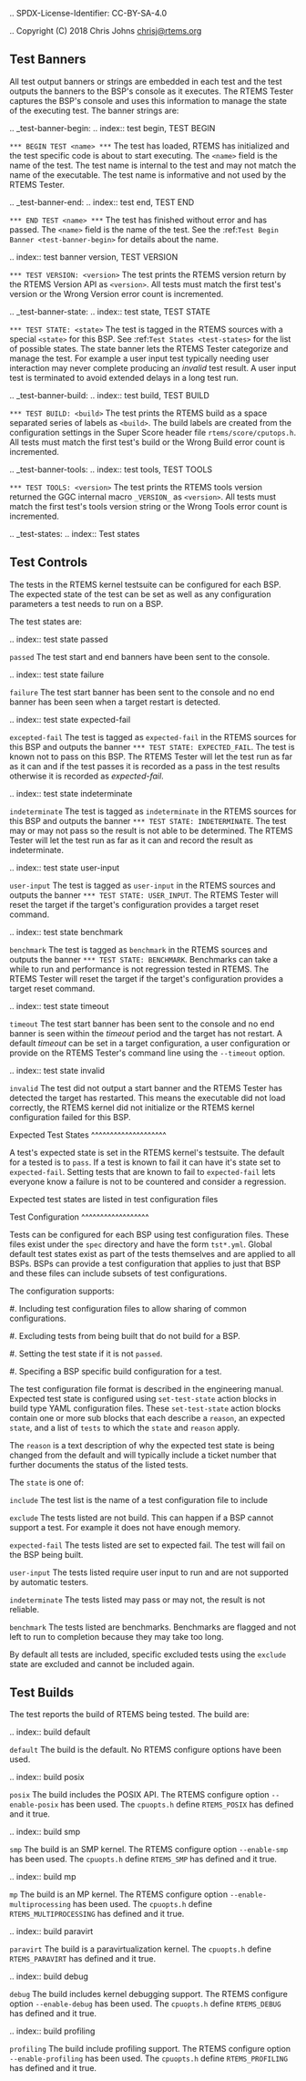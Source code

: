 .. SPDX-License-Identifier: CC-BY-SA-4.0

.. Copyright (C) 2018 Chris Johns <chrisj@rtems.org>

Test Banners
------------

All test output banners or strings are embedded in each test and the test
outputs the banners to the BSP's console as it executes. The RTEMS Tester
captures the BSP's console and uses this information to manage the state of
the executing test. The banner strings are:

.. _test-banner-begin:
.. index:: test begin, TEST BEGIN

``*** BEGIN TEST <name> ***``
  The test has loaded, RTEMS has initialized and the test specific code is
  about to start executing. The ``<name>`` field is the name of the test. The
  test name is internal to the test and may not match the name of the
  executable. The test name is informative and not used by the RTEMS Tester.

.. _test-banner-end:
.. index:: test end, TEST END

``*** END TEST <name> ***``
  The test has finished without error and has passed. The ``<name>`` field is
  the name of the test. See the :ref:`Test Begin Banner <test-banner-begin>`
  for details about the name.

.. index:: test banner version, TEST VERSION

``*** TEST VERSION: <version>``
  The test prints the RTEMS version return by the RTEMS Version API as
  ``<version>``. All tests must match the first test's version or the Wrong
  Version error count is incremented.

.. _test-banner-state:
.. index:: test state, TEST STATE

``*** TEST STATE: <state>``
  The test is tagged in the RTEMS sources with a special ``<state>`` for this
  BSP. See :ref:`Test States <test-states>` for the list of possible
  states. The state banner lets the RTEMS Tester categorize and manage the
  test. For example a user input test typically needing user interaction may
  never complete producing an *invalid* test result. A user input test is
  terminated to avoid extended delays in a long test run.

.. _test-banner-build:
.. index:: test build, TEST BUILD

``*** TEST BUILD: <build>``
  The test prints the RTEMS build as a space separated series of labels as
  ``<build>``. The build labels are created from the configuration settings in
  the Super Score header file ``rtems/score/cputops.h``. All tests must match
  the first test's build or the Wrong Build error count is incremented.

.. _test-banner-tools:
.. index:: test tools, TEST TOOLS

``*** TEST TOOLS: <version>``
  The test prints the RTEMS tools version returned the GGC internal macro
  ``_VERSION_`` as ``<version>``. All tests must match the first test's tools
  version string or the Wrong Tools error count is incremented.

.. _test-states:
.. index:: Test states

Test Controls
-------------

The tests in the RTEMS kernel testsuite can be configured for each BSP. The
expected state of the test can be set as well as any configuration parameters
a test needs to run on a BSP.

The test states are:

.. index:: test state passed

``passed``
  The test start and end banners have been sent to the console.

.. index:: test state failure

``failure``
  The test start banner has been sent to the console and no end banner has been
  seen when a target restart is detected.

.. index:: test state expected-fail

``excepted-fail``
  The test is tagged as ``expected-fail`` in the RTEMS sources for this BSP and
  outputs the banner ``*** TEST STATE: EXPECTED_FAIL``. The test is known not
  to pass on this BSP. The RTEMS Tester will let the test run as far as it
  can and if the test passes it is recorded as a pass in the test results
  otherwise it is recorded as *expected-fail*.

.. index:: test state indeterminate

``indeterminate``
  The test is tagged as ``indeterminate`` in the RTEMS sources for this BSP and
  outputs the banner ``*** TEST STATE: INDETERMINATE``. The test may or may not
  pass so the result is not able to be determined. The RTEMS Tester will let
  the test run as far as it can and record the result as indeterminate.

.. index:: test state user-input

``user-input``
  The test is tagged as ``user-input`` in the RTEMS sources and outputs the
  banner ``*** TEST STATE: USER_INPUT``. The RTEMS Tester will reset the target
  if the target's configuration provides a target reset command.

.. index:: test state benchmark

``benchmark``
  The test is tagged as ``benchmark`` in the RTEMS sources and outputs the
  banner ``*** TEST STATE: BENCHMARK``. Benchmarks can take a while to run and
  performance is not regression tested in RTEMS. The RTEMS Tester will reset
  the target if the target's configuration provides a target reset command.

.. index:: test state timeout

``timeout``
  The test start banner has been sent to the console and no end banner is seen
  within the *timeout* period and the target has not restart. A default
  *timeout* can be set in a target configuration, a user configuration or
  provide on the RTEMS Tester's command line using the ``--timeout`` option.

.. index:: test state invalid

``invalid``
  The test did not output a start banner and the RTEMS Tester has detected the
  target has restarted. This means the executable did not load correctly, the
  RTEMS kernel did not initialize or the RTEMS kernel configuration failed for
  this BSP.

Expected Test States
^^^^^^^^^^^^^^^^^^^^

A test's expected state is set in the RTEMS kernel's testsuite. The default for
a tested is to ``pass``. If a test is known to fail it can have it's state set
to ``expected-fail``. Setting tests that are known to fail to ``expected-fail``
lets everyone know a failure is not to be countered and consider a regression.

Expected test states are listed in test configuration files

Test Configuration
^^^^^^^^^^^^^^^^^^

Tests can be configured for each BSP using test configuration files. These
files exist under the ``spec`` directory and have the form ``tst*.yml``. Global
default test states exist as part of the tests themselves and are applied to
all BSPs. BSPs can provide a test configuration that applies to just that BSP
and these files can include subsets of test configurations.

The configuration supports:

#. Including test configuration files to allow sharing of common
   configurations.

#. Excluding tests from being built that do not build for a BSP.

#. Setting the test state if it is not ``passed``.

#. Specifing a BSP specific build configuration for a test.

The test configuration file format is described in the engineering manual.
Expected test state is configured using ``set-test-state`` action blocks in
build type YAML configuration files. These ``set-test-state`` action blocks
contain one or more sub blocks that each describe a ``reason``, an expected
``state``, and a list of ``tests`` to which the ``state`` and ``reason`` apply.

The ``reason`` is a text description of why the expected test state is being
changed from the default and will typically include a ticket number that further
documents the status of the listed tests.

The ``state`` is one of:

``include``
  The test list is the name of a test configuration file to include

``exclude``
  The tests listed are not build. This can happen if a BSP cannot support a
  test. For example it does not have enough memory.

``expected-fail``
  The tests listed are set to expected fail. The test will fail on the BSP
  being built.

``user-input``
  The tests listed require user input to run and are not supported by automatic
  testers.

``indeterminate``
  The tests listed may pass or may not, the result is not reliable.

``benchmark``
  The tests listed are benchmarks. Benchmarks are flagged and not left to
  run to completion because they may take too long.

By default all tests are included, specific excluded tests using the
``exclude`` state are excluded and cannot be included again.

Test Builds
-----------

The test reports the build of RTEMS being tested. The build are:

.. index:: build default

``default``
  The build is the default. No RTEMS configure options have been used.

.. index:: build posix

``posix``
  The build includes the POSIX API. The RTEMS configure option
  ``--enable-posix`` has been used. The ``cpuopts.h`` define ``RTEMS_POSIX``
  has defined and it true.

.. index:: build smp

``smp``
  The build is an SMP kernel. The RTEMS configure option ``--enable-smp`` has
  been used.  The ``cpuopts.h`` define ``RTEMS_SMP`` has defined and it true.

.. index:: build mp

``mp``
  The build is an MP kernel. The RTEMS configure option
  ``--enable-multiprocessing`` has been used.  The ``cpuopts.h`` define
  ``RTEMS_MULTIPROCESSING`` has defined and it true.

.. index:: build paravirt

``paravirt``
  The build is a paravirtualization kernel. The ``cpuopts.h`` define
  ``RTEMS_PARAVIRT`` has defined and it true.

.. index:: build debug

``debug``
  The build includes kernel debugging support. The RTEMS configure option
  ``--enable-debug`` has been used. The ``cpuopts.h`` define ``RTEMS_DEBUG``
  has defined and it true.

.. index:: build profiling

``profiling``
  The build include profiling support. The RTEMS configure option
  ``--enable-profiling`` has been used. The ``cpuopts.h`` define
  ``RTEMS_PROFILING`` has defined and it true.
